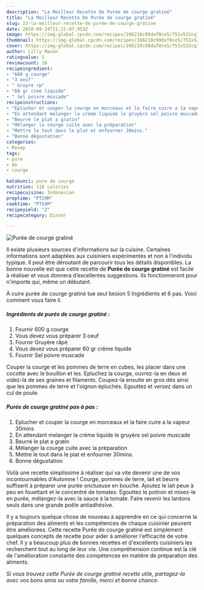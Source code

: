 ```yaml
---
description: "La Meilleur Recette De Purée de courge gratiné"
title: "La Meilleur Recette De Purée de courge gratiné"
slug: 23-la-meilleur-recette-de-puree-de-courge-gratine
date: 2020-09-24T11:21:07.953Z
image: https://img-global.cpcdn.com/recipes/166210c99daf0ce5/751x532cq70/puree-de-courge-gratine-photo-principale-de-la-recette.jpg
thumbnail: https://img-global.cpcdn.com/recipes/166210c99daf0ce5/751x532cq70/puree-de-courge-gratine-photo-principale-de-la-recette.jpg
cover: https://img-global.cpcdn.com/recipes/166210c99daf0ce5/751x532cq70/puree-de-courge-gratine-photo-principale-de-la-recette.jpg
author: Lilly Mason
ratingvalue: 5
reviewcount: 10
recipeingredient:
- "600 g courge"
- "3 oeuf"
- " Gruyre rp"
- "60 gr crme liquide"
- " Sel poivre muscade"
recipeinstructions:
- "Eplucher et couper la courge en morceaux et la faire cuire a la vapeur 30mins"
- "En attendant melanger la crème liquide le gruyère sel poivre muscade"
- "Beurré le plat a gratin"
- "Mélanger la courge cuite avec la préparation"
- "Mettre le tout dans le plat et enfourner 30mins."
- "Bonne dégustation"
categories:
- Resep
tags:
- pure
- de
- courge

katakunci: pure de courge 
nutrition: 118 calories
recipecuisine: Indonesian
preptime: "PT29M"
cooktime: "PT54M"
recipeyield: "2"
recipecategory: Dinner

---
```



![Purée de courge gratiné](https://img-global.cpcdn.com/recipes/166210c99daf0ce5/751x532cq70/puree-de-courge-gratine-photo-principale-de-la-recette.jpg)

Il existe plusieurs sources d'informations sur la cuisine. Certaines informations sont adaptées aux cuisiniers expérimentés et non à l'individu typique. Il peut être déroutant de parcourir tous les détails disponibles. La bonne nouvelle est que cette recette de <strong> Purée de courge gratiné </strong> est facile à réaliser et vous donnera d’excellentes suggestions. Ils fonctionneront pour n'importe qui, même un débutant.

<!--inarticleads1-->

À cuire purée de courge gratiné tue seul besion 5 Ingrédients et 6 pas. Voici comment vous faire il.

##### Ingrédients de purée de courge gratiné :

1. Fournir 600 g courge
1. Vous devez vous préparer 3 oeuf
1. Fournir  Gruyère râpé
1. Vous devez vous préparer 60 gr crème liquide
1. Fournir  Sel poivre muscade


Couper la courge et les pommes de terre en cubes, les placer dans une cocotte avec le bouillon et les. Epluchez la courge, ouvrez-la en deux et videz-la de ses graines et filaments. Coupez-la ensuite en gros dés ainsi que les pommes de terre et l&#39;oignon épluchés. Egouttez et versez dans un cul de poule. 

<!--inarticleads2-->

##### Purée de courge gratiné pas à pas :

1. Eplucher et couper la courge en morceaux et la faire cuire a la vapeur 30mins
1. En attendant melanger la crème liquide le gruyère sel poivre muscade
1. Beurré le plat a gratin
1. Mélanger la courge cuite avec la préparation
1. Mettre le tout dans le plat et enfourner 30mins.
1. Bonne dégustation


Voilà une recette simplissime à réaliser qui va vite devenir une de vos incontournables d&#39;Automne ! Courge, pommes de terre, lait et beurre suffisent à préparer une purée onctueuse en bouche. Ajoutez le lait peue à peu en fouettant et le concentré de tomates. Egouttez le potiron et mixez-le en purée, mélangez-la avec la sauce à la tomate. Faire revenir les lardons seuls dans une grande poêle antiadhésive. 

<!--inarticleads1-->

<p>
Il y a toujours quelque chose de nouveau à apprendre en ce qui concerne la préparation des aliments et les compétences de chaque cuisinier peuvent être améliorées. Cette recette Purée de courge gratiné est simplement quelques concepts de recette pour aider à améliorer l'efficacité de votre chef. Il y a beaucoup plus de bonnes recettes et d'excellents cuisiniers les recherchent tout au long de leur vie. Une compréhension continue est la clé de l'amélioration constante des compétences en matière de préparation des aliments.
</p>

<p>
<i>Si vous trouvez cette Purée de courge gratiné recette utile, partagez-la avec vos bons amis ou votre famille, merci et bonne chance.</i>
</p>
